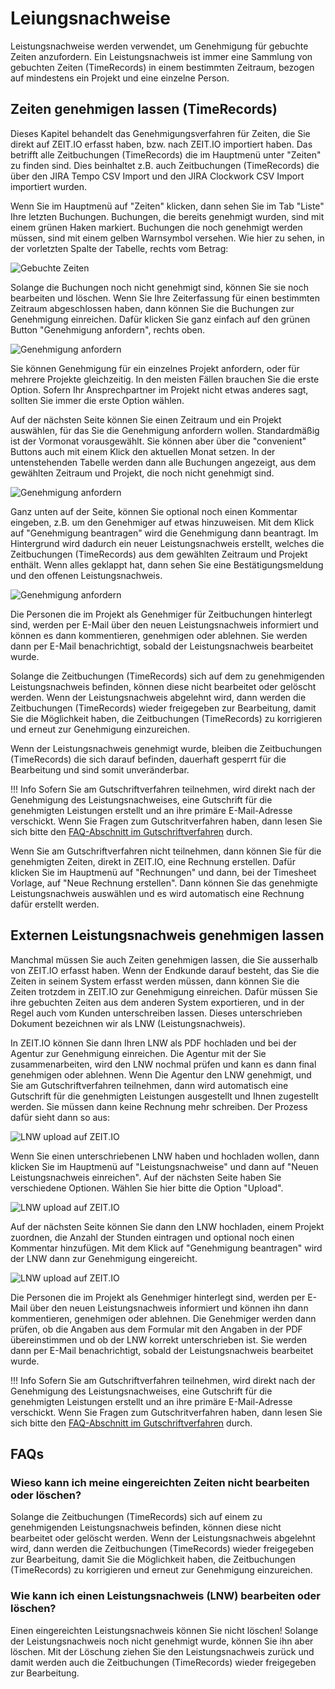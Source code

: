 # Leiungsnachweise

Leistungsnachweise werden verwendet, um Genehmigung für gebuchte Zeiten anzufordern. 
Ein Leistungsnachweis ist immer eine Sammlung von gebuchten Zeiten (TimeRecords) in einem bestimmten Zeitraum, 
bezogen auf mindestens ein Projekt und eine einzelne Person.

## Zeiten genehmigen lassen (TimeRecords)

Dieses Kapitel behandelt das Genehmigungsverfahren für Zeiten, die Sie direkt auf ZEIT.IO erfasst haben,
bzw. nach ZEIT.IO importiert haben. Das betrifft alle Zeitbuchungen (TimeRecords) die im Hauptmenü unter "Zeiten"
zu finden sind. Dies beinhaltet z.B. auch Zeitbuchungen (TimeRecords) die über den JIRA Tempo CSV Import und den
JIRA Clockwork CSV Import importiert wurden.

Wenn Sie im Hauptmenü auf "Zeiten" klicken, dann sehen Sie im Tab "Liste" Ihre letzten Buchungen.
Buchungen, die bereits genehmigt wurden, sind mit einem grünen Haken markiert. Buchungen die noch
genehmigt werden müssen, sind mit einem gelben Warnsymbol versehen. Wie hier zu sehen, in der
vorletzten Spalte der Tabelle, rechts vom Betrag:

![Gebuchte Zeiten](../img/context-freelance/approval-01-de.png)

Solange die Buchungen noch nicht genehmigt sind, können Sie sie noch bearbeiten und löschen.
Wenn Sie Ihre Zeiterfassung für einen bestimmten Zeitraum abgeschlossen haben, dann können Sie
die Buchungen zur Genehmigung einreichen. Dafür klicken Sie ganz einfach auf den grünen Button
"Genehmigung anfordern", rechts oben.

![Genehmigung anfordern](../img/context-freelance/approval-02-de.png)

Sie können Genehmigung für ein einzelnes Projekt anfordern, oder für mehrere Projekte gleichzeitig.
In den meisten Fällen brauchen Sie die erste Option. Sofern Ihr Ansprechpartner im Projekt nicht
etwas anderes sagt, sollten Sie immer die erste Option wählen.

Auf der nächsten Seite können Sie einen Zeitraum und ein Projekt auswählen, für das Sie die Genehmigung
anfordern wollen. Standardmäßig ist der Vormonat vorausgewählt. Sie können aber über die "convenient" Buttons
auch mit einem Klick den aktuellen Monat setzen. In der untenstehenden Tabelle werden dann alle Buchungen
angezeigt, aus dem gewählten Zeitraum und Projekt, die noch nicht genehmigt sind.

![Genehmigung anfordern](../img/context-freelance/approval-03-de.png)

Ganz unten auf der Seite, können Sie optional noch einen Kommentar eingeben, z.B. um den Genehmiger auf
etwas hinzuweisen. Mit dem Klick auf "Genehmigung beantragen" wird die Genehmigung dann beantragt. Im Hintergrund
wird dadurch ein neuer Leistungsnachweis erstellt, welches die Zeitbuchungen (TimeRecords) aus dem
gewählten Zeitraum und Projekt enthält. Wenn alles geklappt hat, dann sehen Sie eine Bestätigungsmeldung
und den offenen Leistungsnachweis.

![Genehmigung anfordern](../img/context-freelance/approval-04-de.png)

Die Personen die im Projekt als Genehmiger für Zeitbuchungen hinterlegt sind, werden per E-Mail über den neuen
Leistungsnachweis informiert und können es dann kommentieren, genehmigen oder ablehnen. Sie werden dann per
E-Mail benachrichtigt, sobald der Leistungsnachweis bearbeitet wurde.

Solange die Zeitbuchungen (TimeRecords) sich auf dem zu genehmigenden Leistungsnachweis befinden, können diese
nicht bearbeitet oder gelöscht werden. Wenn der Leistungsnachweis abgelehnt wird, dann werden die
Zeitbuchungen (TimeRecords) wieder freigegeben zur Bearbeitung, damit Sie die Möglichkeit haben,
die Zeitbuchungen (TimeRecords) zu korrigieren und erneut zur Genehmigung einzureichen.

Wenn der Leistungsnachweis genehmigt wurde, bleiben die Zeitbuchungen (TimeRecords) die sich darauf befinden,
dauerhaft gesperrt für die Bearbeitung und sind somit unveränderbar.

!!! Info
    Sofern Sie am Gutschriftverfahren teilnehmen, wird direkt nach der Genehmigung des
    Leistungsnachweises, eine Gutschrift für die genehmigten Leistungen erstellt und an ihre primäre
    E-Mail-Adresse verschickt. Wenn Sie Fragen zum Gutschritverfahren haben, dann lesen Sie
    sich bitte den [FAQ-Abschnitt im Gutschriftverfahren](/freiberufler/gutschriftverfahren/#faqs) durch.

Wenn Sie am Gutschriftverfahren nicht teilnehmen, dann können Sie für die genehmigten Zeiten, direkt in ZEIT.IO,
eine Rechnung erstellen. Dafür klicken Sie im Hauptmenü auf "Rechnungen" und dann, bei der Timesheet Vorlage, auf
"Neue Rechnung erstellen". Dann können Sie das genehmigte Leistungsnachweis auswählen und es wird automatisch
eine Rechnung dafür erstellt werden.

## Externen Leistungsnachweis genehmigen lassen

Manchmal müssen Sie auch Zeiten genehmigen lassen, die Sie ausserhalb von ZEIT.IO erfasst haben. Wenn der
Endkunde darauf besteht, das Sie die Zeiten in seinem System erfasst werden müssen, dann können Sie die Zeiten
trotzdem in ZEIT.IO zur Genehmigung einreichen. Dafür müssen Sie ihre gebuchten Zeiten aus dem anderen System
exportieren, und in der Regel auch vom Kunden unterschreiben lassen. Dieses unterschrieben Dokument bezeichnen wir
als LNW (Leistungsnachweis).

In ZEIT.IO können Sie dann Ihren LNW als PDF hochladen und bei der Agentur
zur Genehmigung einreichen. Die Agentur mit der Sie zusammenarbeiten, wird den LNW nochmal prüfen und kann es
dann final genehmigen oder ablehnen. Wenn Die Agentur den LNW genehmigt, und Sie am Gutschriftverfahren teilnehmen,
dann wird automatisch eine Gutschrift für die genehmigten Leistungen ausgestellt und Ihnen zugestellt werden.
Sie müssen dann keine Rechnung mehr schreiben. Der Prozess dafür sieht dann so aus:

![LNW upload auf ZEIT.IO](../img/context-freelance/supplier-lnw-upload-de.png)

Wenn Sie einen unterschriebenen LNW haben und hochladen wollen, dann klicken Sie im Hauptmenü auf "Leistungsnachweise"
und dann auf "Neuen Leistungsnachweis einreichen". Auf der nächsten Seite haben Sie verschiedene Optionen.
Wählen Sie hier bitte die Option "Upload".

![LNW upload auf ZEIT.IO](../img/context-freelance/approval-05-de.png)

Auf der nächsten Seite können Sie dann den LNW hochladen, einem Projekt zuordnen, die Anzahl der Stunden eintragen
und optional noch einen Kommentar hinzufügen. Mit dem Klick auf "Genehmigung beantragen" wird der LNW dann
zur Genehmigung eingereicht.

![LNW upload auf ZEIT.IO](../img/context-freelance/approval-06-de.png)

Die Personen die im Projekt als Genehmiger hinterlegt sind, werden per E-Mail über den neuen Leistungsnachweis
informiert und können ihn dann kommentieren, genehmigen oder ablehnen. Die Genehmiger werden dann prüfen, ob die
Angaben aus dem Formular mit den Angaben in der PDF übereinstimmen und ob der LNW korrekt unterschrieben ist.
Sie werden dann per E-Mail benachrichtigt, sobald der Leistungsnachweis bearbeitet wurde.

!!! Info
    Sofern Sie am Gutschriftverfahren teilnehmen, wird direkt nach der Genehmigung des
    Leistungsnachweises, eine Gutschrift für die genehmigten Leistungen erstellt und an ihre primäre
    E-Mail-Adresse verschickt. Wenn Sie Fragen zum Gutschritverfahren haben, dann lesen Sie
    sich bitte den [FAQ-Abschnitt im Gutschriftverfahren](/freiberufler/gutschriftverfahren/#faqs) durch.


## FAQs

### Wieso kann ich meine eingereichten Zeiten nicht bearbeiten oder löschen?

Solange die Zeitbuchungen (TimeRecords) sich auf einem zu genehmigenden Leistungsnachweis befinden, können diese
nicht bearbeitet oder gelöscht werden. Wenn der Leistungsnachweis abgelehnt wird, dann werden die
Zeitbuchungen (TimeRecords) wieder freigegeben zur Bearbeitung, damit Sie die Möglichkeit haben,
die Zeitbuchungen (TimeRecords) zu korrigieren und erneut zur Genehmigung einzureichen.

### Wie kann ich einen Leistungsnachweis (LNW) bearbeiten oder löschen?

Einen eingereichten Leistungsnachweis können Sie nicht löschen! Solange der Leistungsnachweis noch nicht genehmigt
wurde, können Sie ihn aber löschen. Mit der Löschung ziehen Sie den Leistungsnachweis zurück und damit werden auch
die Zeitbuchungen (TimeRecords) wieder freigegeben zur Bearbeitung.
